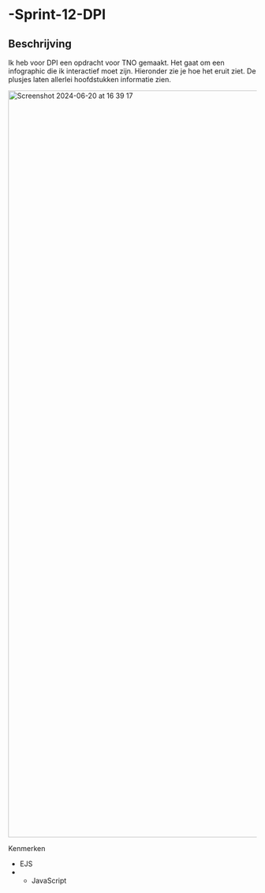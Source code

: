 # -Sprint-12-DPI

## Beschrijving

Ik heb voor DPI een opdracht voor TNO gemaakt. Het gaat om een infographic die ik interactief moet zijn. Hieronder zie je hoe het eruit ziet. De plusjes laten allerlei hoofdstukken informatie zien.

<img width="1512" alt="Screenshot 2024-06-20 at 16 39 17" src="https://github.com/Ryank2004/-Sprint-12-DPI/assets/25478764/2165550e-9332-4941-a6d9-e41ccc3fc3dc">

Kenmerken
* EJS
* * JavaScript
